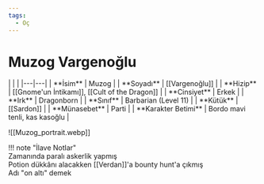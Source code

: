 ```yaml
---
tags:
  - Oç
---  
```

# Muzog Vargenoğlu  
  
<div class="grid cards" markdown>  
|  |  |  
|---|---|  
| **İsim** | Muzog |  
| **Soyadı** | [[Vargenoğlu]] |  
| **Hizip** | [[Gnome'un İntikamı]], [[Cult of the Dragon]] |  
| **Cinsiyet** | Erkek |  
| **Irk** | Dragonborn |  
| **Sınıf** | Barbarian (Level 11) |  
| **Kütük** | [[Sardon]] |  
| **Münasebet** | Parti |  
| **Karakter Betimi** | Bordo mavi tenli, kas kasoğlu |  
  
![[Muzog_portrait.webp]]  
</div>  
  
!!! note "İlave Notlar"  
	Zamanında paralı askerlik yapmış  
	Potion dükkânı alacakken [[Verdan]]'a bounty hunt'a çıkmış  
	Adı "on altı" demek  
